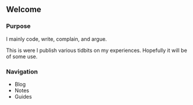 ## Welcome

### Purpose
I mainly code, write, complain, and argue.

This is were I publish various tidbits on my experiences. 
Hopefully it will be of some use.

### Navigation
- Blog
- Notes
- Guides

